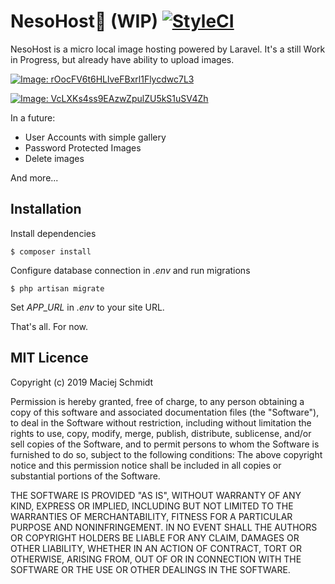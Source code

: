 # NesoHost👾 (WIP) [![StyleCI](https://github.styleci.io/repos/177443149/shield?branch=master)](https://github.styleci.io/repos/177443149?branch=master)

NesoHost is a micro local image hosting powered by Laravel.
It's a still Work in Progress, but already have ability to upload images.

[![Image: rOocFV6t6HLlveFBxrl1Flycdwc7L3](https://storage.macsch15.pl/images/rOocFV6t6HLlveFBxrl1Flycdwc7L3.png)](https://storage.macsch15.pl/images/rOocFV6t6HLlveFBxrl1Flycdwc7L3.png)

[![Image: VcLXKs4ss9EAzwZpulZU5kS1uSV4Zh](https://storage.macsch15.pl/images/VcLXKs4ss9EAzwZpulZU5kS1uSV4Zh.png)](https://storage.macsch15.pl/images/VcLXKs4ss9EAzwZpulZU5kS1uSV4Zh.png)

In a future:

* User Accounts with simple gallery
* Password Protected Images
* Delete images

And more...

## Installation

Install dependencies

``
$ composer install
``

Configure database connection in *.env* and run migrations

``
$ php artisan migrate
``

Set *APP_URL* in *.env* to your site URL.

That's all. For now.

## MIT Licence

Copyright (c) 2019 Maciej Schmidt

Permission is hereby granted, free of charge, to any person obtaining a copy
of this software and associated documentation files (the "Software"), to deal
in the Software without restriction, including without limitation the rights
to use, copy, modify, merge, publish, distribute, sublicense, and/or sell
copies of the Software, and to permit persons to whom the Software is furnished
to do so, subject to the following conditions:
The above copyright notice and this permission notice shall be included in all
copies or substantial portions of the Software.

THE SOFTWARE IS PROVIDED "AS IS", WITHOUT WARRANTY OF ANY KIND, EXPRESS OR
IMPLIED, INCLUDING BUT NOT LIMITED TO THE WARRANTIES OF MERCHANTABILITY,
FITNESS FOR A PARTICULAR PURPOSE AND NONINFRINGEMENT. IN NO EVENT SHALL THE
AUTHORS OR COPYRIGHT HOLDERS BE LIABLE FOR ANY CLAIM, DAMAGES OR OTHER
LIABILITY, WHETHER IN AN ACTION OF CONTRACT, TORT OR OTHERWISE, ARISING FROM,
OUT OF OR IN CONNECTION WITH THE SOFTWARE OR THE USE OR OTHER DEALINGS IN
THE SOFTWARE.
